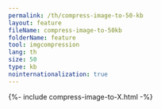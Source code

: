 ```yaml
---
permalink: /th/compress-image-to-50-kb
layout: feature
fileName: compress-image-to-50kb
folderName: feature
tool: imgcompression
lang: th
size: 50
type: kb
nointernationalization: true
---
```

{%- include compress-image-to-X.html -%}
      